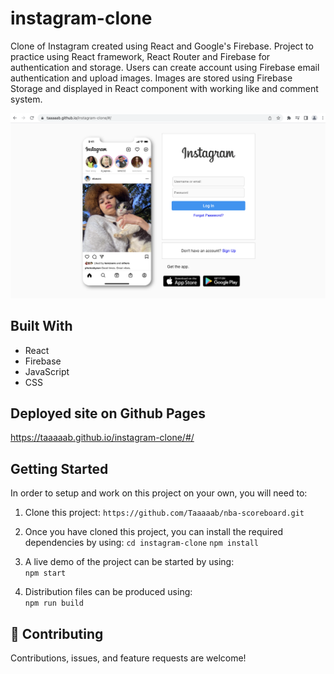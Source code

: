 # instagram-clone

Clone of Instagram created using React and Google's Firebase. Project to practice using React framework, React Router and Firebase for authentication and storage. Users can create account using Firebase email authentication and upload images. Images are stored using Firebase Storage and displayed in React component with working like and comment system.

![Alt text](https://github.com/Taaaaab/personal-portfolio/blob/main/images/instagram-clone.png?raw=true "Screenshot")

## Built With

- React
- Firebase
- JavaScript
- CSS

## Deployed site on Github Pages

https://taaaaab.github.io/instagram-clone/#/

## Getting Started

In order to setup and work on this project on your own, you will need to:

1. Clone this project:
   `https://github.com/Taaaaab/nba-scoreboard.git`

2. Once you have cloned this project, you can install the required dependencies by using:
   `cd instagram-clone`
   `npm install`

3. A live demo of the project can be started by using:  
   `npm start`

4. Distribution files can be produced using:  
   `npm run build`

## 🤝 Contributing

Contributions, issues, and feature requests are welcome!
